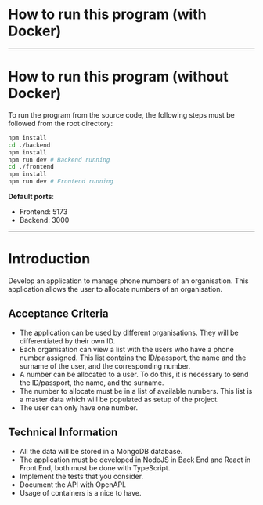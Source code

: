 # How to run this program (with Docker)


---

# How to run this program (without Docker)

To run the program from the source code, the following steps must be followed from the root directory:

```sh
npm install
cd ./backend
npm install
npm run dev # Backend running
cd ./frontend
npm install
npm run dev # Frontend running
```

**Default ports**: 
- Frontend: 5173
- Backend: 3000

---

# Introduction

Develop an application to manage phone numbers of an organisation. This application allows the user to allocate numbers of an organisation.

## Acceptance Criteria

- The application can be used by different organisations. They will be differentiated by their own ID.
- Each organisation can view a list with the users who have a phone number assigned. This list contains the ID/passport, the name and the surname of the user, and the corresponding number.
- A number can be allocated to a user. To do this, it is necessary to send the ID/passport, the name, and the surname.
- The number to allocate must be in a list of available numbers. This list is a master data which will be populated as setup of the project.
- The user can only have one number.

## Technical Information

- All the data will be stored in a MongoDB database.
- The application must be developed in NodeJS in Back End and React in Front End, both must be done with TypeScript.
- Implement the tests that you consider.
- Document the API with OpenAPI.
- Usage of containers is a nice to have.
